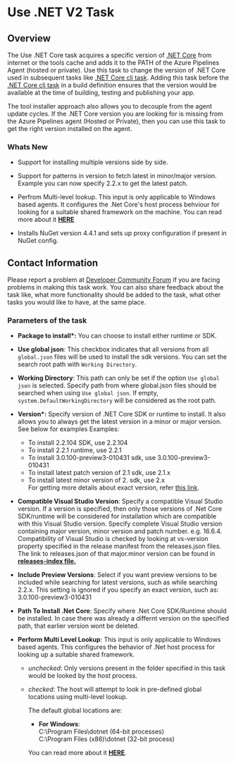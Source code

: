 #  Use .NET V2 Task

## Overview

The Use .NET Core task acquires a specific version of [.NET Core](https://docs.microsoft.com/en-us/dotnet/core/tools/?tabs=netcore2x) from internet or the tools cache and adds it to the PATH of the Azure Pipelines Agent (hosted or private). Use this task to change the version of .NET Core used in subsequent tasks like [.NET Core cli task](https://github.com/Microsoft/azure-pipelines-tasks/tree/master/Tasks/DotNetCoreCLIV2).
Adding this task before the [.NET Core cli task](https://github.com/Microsoft/azure-pipelines-tasks/tree/master/Tasks/DotNetCoreCLIV2) in a build definition ensures that the version would be available at the time of building, testing and publishing your app.

The tool installer approach also allows you to decouple from the agent update cycles. If the .NET Core version you are looking for is missing from the Azure Pipelines agent (Hosted or Private), then you can use this task to get the right version installed on the agent.

### Whats New
- Support for installing multiple versions side by side.

- Support for patterns in version to fetch latest in minor/major version. Example you can now specify 2.2.x to get the latest patch.

- Perfrom Multi-level lookup. This input is only applicable to Windows based agents. It configures the .Net Core's host process behviour for looking for a suitable shared framework on the machine. You can read more about it **[HERE](https://github.com/dotnet/core-setup/blob/master/Documentation/design-docs/multilevel-sharedfx-lookup.md)**

- Installs NuGet version 4.4.1 and sets up proxy configuration if present in NuGet config.

## Contact Information

Please report a problem at [Developer Community Forum](https://developercommunity.visualstudio.com/spaces/21/index.html) if you are facing problems in making this task work.  You can also share feedback about the task like, what more functionality should be added to the task, what other tasks you would like to have, at the same place.

### Parameters of the task

* **Package to install\*:** You can choose to install either runtime or SDK.

* **Use global json**: This checkbox indicates that all versions from all `global.json` files will be used to install the sdk versions. You can set the search root path with `Working Directory`.

* **Working Directory**: This path can only be set if the option `Use global json` is selected. Specify path from where global.json files should be searched when using `Use global json`. If empty, `system.DefaultWorkingDirectory` will be considered as the root path.

* **Version\*:** Specify version of .NET Core SDK or runtime to install. It also allows you to always get the latest version in a minor or major version. See below for examples
Examples:
  - To install 2.2.104 SDK, use 2.2.104
  - To install 2.2.1 runtime, use 2.2.1
  - To install 3.0.100-preview3-010431 sdk, use 3.0.100-preview3-010431
  - To install latest patch version of 2.1 sdk, use 2.1.x
  - To install latest minor version of 2. sdk, use 2.x<br/>For getting more details about exact version, refer [this link](https://dotnetcli.blob.core.windows.net/dotnet/release-metadata/releases-index.json).

* **Compatible Visual Studio Version**: Specify a compatible Visual Studio version. If a version is specified, then only those versions of .Net Core SDK/runtime will be considered for installation which are compatible with this Visual Studio version. Specify complete Visual Studio version containing major version, minor version and patch number. e.g. 16.6.4. Compatibility of Visual Studio is checked by looking at vs-version property specified in the release manifest from the releases.json files. The link to releases.json of that major.minor version can be found in [**releases-index file.**](https://dotnetcli.blob.core.windows.net/dotnet/release-metadata/releases-index.json)

* **Include Preview Versions**: Select if you want preview versions to be included while searching for latest versions, such as while searching 2.2.x. This setting is ignored if you specify an exact version, such as: 3.0.100-preview3-010431


* **Path To Install .Net Core**: Specify where .Net Core SDK/Runtime should be installed. In case there was already a differnt version on the specified path, that earlier version wont be deleted.


* **Perform Multi Level Lookup**: This input is only applicable to Windows based agents. This configures the behavior of .Net host process for looking up a suitable shared framework.
  * *unchecked*: Only versions present in  the folder specified in this task would be looked by the host process.
  * *checked*: The host will attempt to look in pre-defined global locations using multi-level lookup.

    The default global locations are:
    - **For Windows**:
    <br/>C:\\Program Files\\dotnet (64-bit processes)
    <br/>C:\\Program Files (x86)\\dotnet (32-bit process)

    You can read more about it [**HERE**](https://github.com/dotnet/core-setup/blob/master/Documentation/design-docs/multilevel-sharedfx-lookup.md).<br/>
